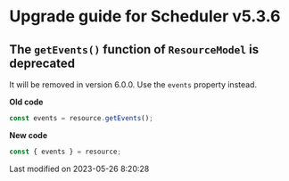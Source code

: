 # Upgrade guide for Scheduler v5.3.6

## The `getEvents()` function of `ResourceModel` is deprecated

It will be removed in version 6.0.0. Use the `events` property instead.

**Old code**

```javascript
const events = resource.getEvents();
```

**New code**

```javascript
const { events } = resource;
```


<p class="last-modified">Last modified on 2023-05-26 8:20:28</p>